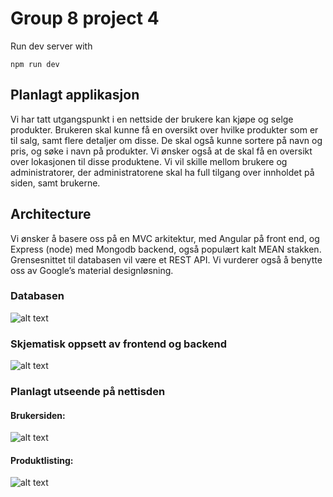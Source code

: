 # Group 8 project 4

Run dev server with
```
npm run dev
```

## Planlagt applikasjon
Vi har tatt utgangspunkt i en nettside der brukere kan kjøpe og selge produkter. Brukeren skal kunne få en oversikt over hvilke produkter som er til salg, samt flere detaljer om disse. De skal også kunne sortere på navn og pris, og søke i navn på produkter. Vi ønsker også at de skal få en oversikt over lokasjonen til disse produktene. Vi vil skille mellom brukere og administratorer, der administratorene skal ha full tilgang over innholdet på siden, samt brukerne.

## Architecture
Vi ønsker å basere oss på en MVC arkitektur, med Angular på front end, og Express (node) med Mongodb backend, også populært kalt MEAN stakken. Grensesnittet til databasen vil være et REST API.  Vi vurderer også å benytte oss av Google’s material designløsning.

### Databasen
![alt text](https://i.imgur.com/SJ5JXUl.png "Diagram som viser hvordan databasen skal se ut")

### Skjematisk oppsett av frontend og backend
![alt text](https://i.imgur.com/dDgB3wK.png "Diagram som viser rollene til client, server og databasen")

### Planlagt utseende på nettisden
#### Brukersiden:
![alt text](https://i.imgur.com/PeHgDpj.png "Brukersiden")
#### Produktlisting:
![alt text](https://i.imgur.com/mUCJXcj.png "Produktlisting")
